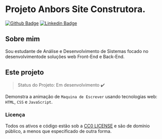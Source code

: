 # Projeto Anbors Site Construtora.

[![Github Badge](https://img.shields.io/badge/-Github-000?style=flat-square&logo=Github&logoColor=white&link=https://github.com/Cesar4ugusto)](https://github.com/Cesar4ugusto)
[![Linkedin Badge](https://img.shields.io/badge/-LinkedIn-blue?style=flat-square&logo=Linkedin&logoColor=white&linkhttps://www.linkedin.com/in/c%C3%A9sar-augusto-aa8143160//)](https://www.linkedin.com/in/c%C3%A9sar-augusto-aa8143160//)

## Sobre mim
Sou estudante de Análise e Desenvolvimento de Sistemas focado no desenvolvimentode soluções web Front-End e Back-End.

## Este projeto

> Status do Projeto: Em desenvolvimento :heavy_check_mark:

Demonstra a animação de `Maquina de Escrever` usando tecnologias web: `HTML`, `CSS` e `JavaScript`.

### Licença

Todos os ativos e código estão sob a [CC0 LICENSE](https://github.com/badges/shields/blob/master/LICENSE) e são de domínio público, a menos que especificado de outra forma.